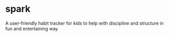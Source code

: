 # spark
A user-friendly habit tracker for kids to help with discipline and structure in fun and entertaining way
